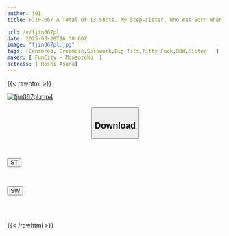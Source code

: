 ```yaml
---
author: j91
title: FJIN-067 A Total Of 13 Shots. My Step-sister, Who Was Born When My Parents Remarried, Is A Virgin. I Was Pounded And Creampied By My Defenseless Big-breasted Sister, Who Was Sloppy But Too Erotic... Hoshi Asuna

url: /v/fjin067pl
date: 2025-03-28T16:50:00Z
image: "fjin067pl.jpg"
tags: [Censored, Creampie,Solowork,Big Tits,Titty Fuck,BBW,Sister	]
maker: [ FunCity - Mousozoku  ]
actress: [ Hoshi Asuna]
---
```



{{< rawhtml >}}

<div class="video" data-videoid="YG1yzr30AATOAY">
    <a href="javascript:;">
        <img src="/v/fjin067pl/fjin067pl.jpg" width="WIDTH" height="HEIGHT" alt="fjin067pl.mp4" loading="lazy">
    </a>
</div>

<script type="text/javascript" src="https://j91.asia/asset/on-demand-st.js"></script>

<br>
  <link rel="stylesheet" href="https://j91.asia/asset/bs5.css">
  
  <center>
  <button class="btn btn-primary" type="button" data-bs-toggle="collapse" data-bs-target=".multi-collapse" aria-expanded="false" aria-controls="multiCollapseExample1 multiCollapseExample2"><h2>Download</h2></button></center>
</p>
<div class="row">
  <div class="col">
    <div class="collapse multi-collapse" id="multiCollapseExample1">
      <div class="card card-body">
	      	      <br>
<div class="buttons">  
<p><a href="/v/fjin067pl/st.html" target="_blank"><button class="btn-hover color-3"><i class="fa fa-download"></i> ST</button></a></p></div>
    </div>
  </div>
</div>
  <div class="col">
    <div class="collapse multi-collapse" id="multiCollapseExample2">
      <div class="card card-body">
	      <br>
<div class="buttons">
<p><a href="/v/fjin067pl/sw.html" target="_blank"><button class="btn-hover color-2"><i class="fa fa-download"></i> SW</button></a></p></div>
<br><br>
      </div>
    </div>
  </div>
</div>

{{< /rawhtml >}}